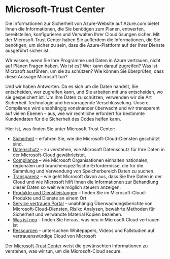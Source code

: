 <properties
   pageTitle="Microsoft-Trust Center | Microsoft Azure"
   description="Microsoft-Trust Center bietet Ihnen die Informationen, die Sie benötigen, um sicher zu sein, dass die Azure-Plattform auf der Ihrer Dienste ausgeführt sicher ist."
   services="security"
   documentationCenter="na"
   authors="TomShinder"
   manager="MBaldwin"
   editor="TomSh"/>

<tags
   ms.service="security"
   ms.devlang="na"
   ms.topic="article"
   ms.tgt_pltfrm="na"
   ms.workload="na"
   ms.date="08/09/2016"
   ms.author="terrylan"/>

# <a name="microsoft-trust-center"></a>Microsoft-Trust Center

Die Informationen zur Sicherheit von Azure-Website auf Azure.com bietet Ihnen die Informationen, die Sie benötigen zum Planen, entwerfen, bereitstellen, konfigurieren und Verwalten Ihrer Cloudlösungen sicher. Mit der Microsoft-Trust Center haben Sie außerdem die Informationen, die Sie benötigen, um sicher zu sein, dass die Azure-Plattform auf der Ihrer Dienste ausgeführt sicher ist.

Wir wissen, wenn Sie Ihre Programme und Daten in Azure vertrauen, nicht auf Plänen Fragen haben. Wo ist es? Wer kann darauf zugreifen? Was ist Microsoft ausführen, um sie zu schützen? Wie können Sie überprüfen, dass diese Aussage Microsoft tun?

Und wir haben Antworten. Da es sich um die Daten handelt, Sie entscheiden, wer zugreifen kann, und Sie arbeiten mit uns entscheiden, wo sie gespeichert ist. Um Ihre Daten zu schützen, verwenden wir die Art Sicherheit Technologie und hervorragende Verschlüsselung. Unsere Compliance wird unabhängig voneinander überwacht und wir transparent auf vielen Ebenen – aus, wie wir rechtliche erfordert für bestimmte Kundendaten für die Sicherheit des Codes helfen kann.

Hier ist, was finden Sie unter Microsoft Trust Center:

- [Sicherheit](https://aka.ms/tcsecurity) – erfahren Sie, wie die Microsoft-Cloud-Diensten geschützt sind.
- [Datenschutz](https://aka.ms/tcprivacy) – zu verstehen, wie Microsoft Datenschutz für Ihre Daten in der Microsoft-Cloud gewährleistet.
- [Compliance](https://aka.ms/tccompliance) – wie Microsoft Organisationen einhalten nationalen, regionalen und branchenspezifische-Erfordernisse, die für die Sammlung und Verwendung von Speicherbereich Daten zu suchen.
- [Transparenz](https://aka.ms/tctransparency) – wie geht Microsoft davon aus, dass Sie Ihre Daten in der Cloud und wie Microsoft hilft Ihnen die Informationen zur Behandlung dieser Daten so weit wie möglich steuern anzeigen.
- [Produkte und Dienstleistungen](https://aka.ms/tcproductsservices) – finden Sie im Microsoft-Cloud-Produkte und Dienste an einem Ort
- [Service vertrauen Portal](https://aka.ms/tcservicetrportal) – unabhängig Überwachungsberichte von Microsoft-Cloud-Diensten, Risiko Analysen, bewährte Methoden für Sicherheit und verwandte Material Kopien beziehen.
- [Was ist neu](https://aka.ms/tcwhatsnew) – finden Sie heraus, was neu in Microsoft Cloud vertrauen ist
- [Ressourcen](https://aka.ms/tcresources) – untersuchen Whitepapers, Videos und Fallstudien auf vertrauenswürdige Cloud von Microsoft

Der [Microsoft-Trust Center](https://www.microsoft.com/trustcenter) weist die gewünschten Informationen zu verstehen, was wir tun, um die Microsoft-Cloud secure.
